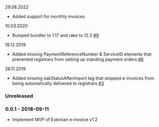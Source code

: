 29.08.2022
* Added support for monthly invoices 

10.03.2020
* Bumped bundler to 1.17 and rake to 12.3 [#9](https://github.com/internetee/e_invoice/pull/9)

18.12.2019
* Added missing PaymentReferenceNumber & ServiceID elements that prevented registrars from setting up standing payment orders [#6](https://github.com/internetee/e_invoice/issues/6)

26.11.2019
* Added missing eakStatusAfterImport tag that stopped e-invoices from being automatically delivered to registrars [#3](https://github.com/internetee/e_invoice/issues/3)

### Unreleased

### 0.0.1 - 2018-09-11

* Implement MVP of Estonian e-invoice v1.2
